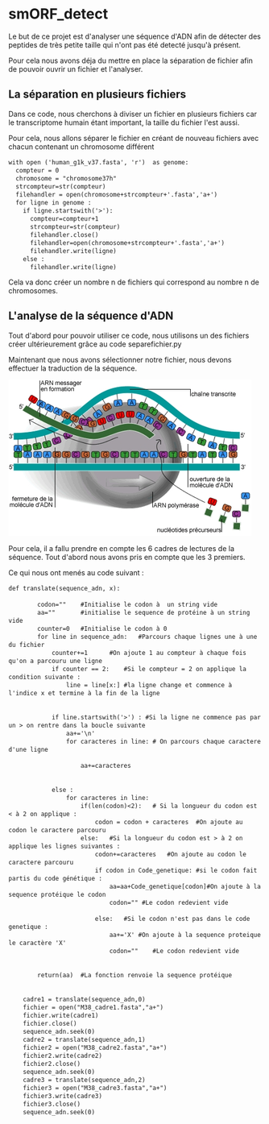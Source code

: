 # smORF_detect

Le but de ce projet est d'analyser une séquence d'ADN afin de détecter des peptides de très petite taille qui n'ont pas été detecté jusqu'à présent.

Pour cela nous avons déja du mettre en place la séparation de fichier afin de pouvoir ouvrir un fichier et l'analyser.

## La séparation en plusieurs fichiers 

Dans ce code, nous cherchons à diviser un fichier en plusieurs fichiers car le transcriptome humain étant important, la taille du fichier l'est aussi.

Pour cela, nous allons séparer le fichier en créant de nouveau fichiers avec chacun contenant un chromosome différent 



```{r}
with open ('human_g1k_v37.fasta', 'r')  as genome: 
  compteur = 0
  chromosome = "chromosome37h"
  strcompteur=str(compteur)
  filehandler = open(chromosome+strcompteur+'.fasta','a+')
  for ligne in genome :
    if ligne.startswith('>'):
      compteur=compteur+1
      strcompteur=str(compteur)
      filehandler.close()
      filehandler=open(chromosome+strcompteur+'.fasta','a+')
      filehandler.write(ligne)
    else :
      filehandler.write(ligne)
```

Cela va donc créer un nombre n de fichiers qui correspond au nombre n de chromosomes.

## L'analyse de la séquence d'ADN

Tout d'abord pour pouvoir utiliser ce code, nous utilisons un des fichiers créer ultérieurement grâce au code separefichier.py 

Maintenant que nous avons sélectionner notre fichier, nous devons effectuer la traduction de la séquence.

![Cover](https://github.com/Melaniegou91/smORF_detect/blob/main/transcription.jpg)

Pour cela, il a fallu prendre en compte les 6 cadres de lectures de la séquence. Tout d'abord nous avons pris en compte que les 3 premiers.

Ce qui nous ont menés au code suivant :

```{r}
def translate(sequence_adn, x):
		
		codon=""	#Initialise le codon à  un string vide
		aa=""		#initialise le sequence de protéine à un string vide
		counter=0	#Initialise le codon à 0
		for line in sequence_adn:	#Parcours chaque lignes une à une du fichier
			counter+=1		#On ajoute 1 au compteur à chaque fois qu'on a parcouru une ligne
			if counter == 2:	#Si le compteur = 2 on applique la condition suivante :
				line = line[x:] #la ligne change et commence à l'indice x et termine à la fin de la ligne
				
      				
			if line.startswith('>') : #Si la ligne ne commence pas par un > on rentre dans la boucle suivante
				aa+='\n'
				for caracteres in line:	# On parcours chaque caractere d'une ligne
					
					aa+=caracteres
					
					
			else :
				for caracteres in line:
					if(len(codon)<2):	# Si la longueur du codon est < à 2 on applique :
						codon = codon + caracteres	#On ajoute au codon le caractere parcouru
					else:	#Si la longueur du codon est > à 2 on applique les lignes suivantes :
						codon+=caracteres	#On ajoute au codon le caractere parcouru
						if codon in Code_genetique:	#si le codon fait partis du code génétique :
							aa=aa+Code_genetique[codon]#On ajoute à la sequence protéique le codon
							codon="" #Le codon redevient vide
						
						else:	#Si le codon n'est pas dans le code genetique :
							aa+='X'	#On ajoute à la sequence proteique le caractère 'X'
							codon=""	#Le codon redevient vide
			
			
		return(aa)	#La fonction renvoie la sequence protéique
	
	
	cadre1 = translate(sequence_adn,0)
	fichier = open("M38_cadre1.fasta","a+")
	fichier.write(cadre1)
	fichier.close()
	sequence_adn.seek(0)
	cadre2 = translate(sequence_adn,1)
	fichier2 = open("M38_cadre2.fasta","a+")
	fichier2.write(cadre2)
	fichier2.close()
	sequence_adn.seek(0)
	cadre3 = translate(sequence_adn,2)
	fichier3 = open("M38_cadre3.fasta","a+")
	fichier3.write(cadre3)
	fichier3.close()
	sequence_adn.seek(0)

```



